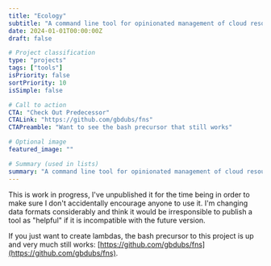 ```yaml
---
title: "Ecology"
subtitle: "A command line tool for opinionated management of cloud resources"
date: 2024-01-01T00:00:00Z
draft: false

# Project classification
type: "projects"
tags: ["tools"]
isPriority: false
sortPriority: 10
isSimple: false

# Call to action
CTA: "Check Out Predecessor"
CTALink: "https://github.com/gbdubs/fns"
CTAPreamble: "Want to see the bash precursor that still works"

# Optional image
featured_image: ""

# Summary (used in lists)
summary: "A command line tool for opinionated management of cloud resources"
---
```


This is work in progress, I've unpublished it for the time being in order to make sure I don't accidentally encourage anyone to use it. I'm changing data formats considerably and think it would be irresponsible to publish a tool as "helpful" if it is incompatible with the future version.

If you just want to create lambdas, the bash precursor to this project is up and very much still works: [https://github.com/gbdubs/fns](https://github.com/gbdubs/fns).
